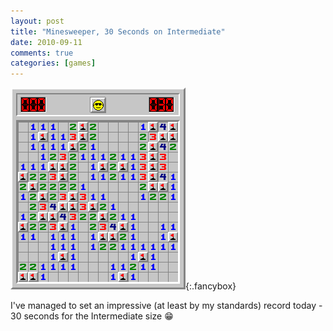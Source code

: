 ```yaml
---
layout: post
title: "Minesweeper, 30 Seconds on Intermediate"
date: 2010-09-11
comments: true
categories: [games]
---
```


[![Minesweeper Intermediate - 30 seconds][img]][img]{:.fancybox}

I've managed to set an impressive (at least by my standards) record today - 30 seconds for the Intermediate size :grin:

[img]: /images/minesweeper-int30.png "Minesweeper Intermediate - 30 seconds"
